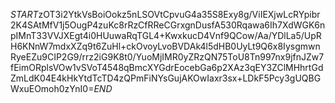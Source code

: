 $START$zOT3i2YtkVsBoiOokz5nLSOVtCpvuG4a35S8Exy8g/ViIEXjwLcRYpibr2K4SAtMfV1j5OugP4zuKc8rRzCfRReCGrxgnDusfA530Rqawa6Ih7XdWGK6npIMnT33VVJXEgt4i0HUuwaRqTGL4+KwxkucD4Vnf9QCow/Aa/YDlLa5/UpRH6KNnW7mdxXZq9t6ZuHl+ckOvoyLvoBVDAk4l5dHB0UyLt9Q6x8IysgmwnRyeEZu9CIP2G9/rrz2iG9K8t0/YuoMjIMR0yZRzQN75ToU8Tn997nx9jfnJZw7fEimORplsVOw1vSVoT4548qBmcXYGdrEocebGa6p2XAz3qEY3ZClMHhrtGdZmLdK04E4kHkYtdTcTD4zQPmFiNYsGujAKOwIaxr3sx+LDkF5Pcy3gUQBGWxuEOmoh0zYnI0=$END$